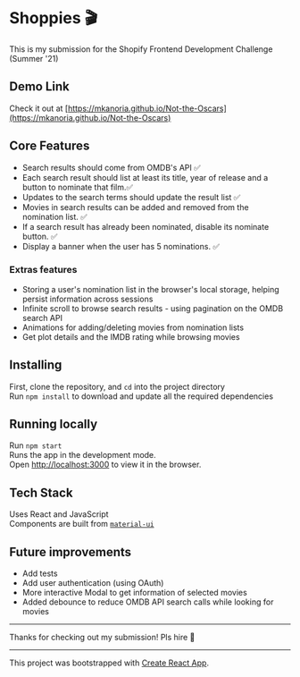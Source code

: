# Shoppies 🎬

This is my submission for the Shopify Frontend Development Challenge (Summer '21)

## Demo Link

Check it out at [https://mkanoria.github.io/Not-the-Oscars](https://mkanoria.github.io/Not-the-Oscars)

## Core Features

- Search results should come from OMDB's API ✅
- Each search result should list at least its title, year of release and a button to nominate that film.✅
- Updates to the search terms should update the result list ✅
- Movies in search results can be added and removed from the nomination list. ✅
- If a search result has already been nominated, disable its nominate button. ✅
- Display a banner when the user has 5 nominations. ✅

### Extras features
- Storing a user's nomination list in the browser's local storage, helping persist information across sessions
- Infinite scroll to browse search results - using pagination on the OMDB search API
- Animations for adding/deleting movies from nomination lists
- Get plot details and the IMDB rating while browsing movies

## Installing

First, clone the repository, and `cd` into the project directory  
Run `npm install` to download and update all the required dependencies

## Running locally

Run `npm start`  
Runs the app in the development mode.\
Open [http://localhost:3000](http://localhost:3000) to view it in the browser.

## Tech Stack

Uses React and JavaScript  
Components are built from [`material-ui`](http://material-ui.com/)

## Future improvements

- Add tests
- Add user authentication (using OAuth)
- More interactive Modal to get information of selected movies
- Added debounce to reduce OMDB API search calls while looking for movies

---

Thanks for checking out my submission! Pls hire 🥺

---
This project was bootstrapped with [Create React App](https://github.com/facebook/create-react-app).